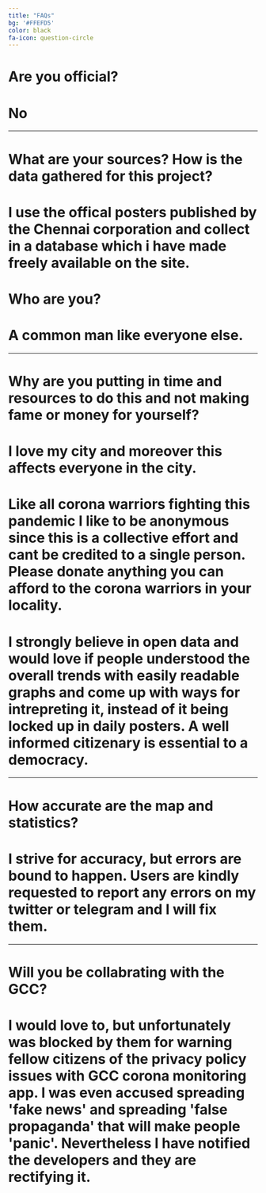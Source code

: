```yaml
---
title: "FAQs"
bg: '#FFEFD5'
color: black
fa-icon: question-circle
---
```



# Are you official?
# No

------------------------

# What are your sources? How is the data gathered for this project?

# I use the offical posters published by the Chennai corporation and collect in a database which i have made freely available on the site. 


# Who are you?
# A common man like everyone else.

------------------------

# Why are you putting in time and resources to do this and not making fame or money for yourself?
# I love my city and moreover this affects everyone in the city. 

# Like all corona warriors fighting this pandemic I like to be anonymous since this is a collective effort and cant be credited to a single person. Please donate anything you can afford to the corona warriors in your locality.

# I strongly believe in open data and would love if people understood the overall trends with easily readable graphs and come up with ways for intrepreting it, instead of it being locked up in daily posters. A well informed citizenary is essential to a democracy.

------------------------

# How accurate are the map and statistics?

# I strive for accuracy, but errors are bound to happen. Users are kindly requested to report any errors on my twitter or telegram and I will fix them.     

------------------------

# Will you be collabrating with the GCC?
# I would love to, but unfortunately was blocked by them for warning fellow citizens of the privacy policy issues with GCC corona monitoring app. I was even accused spreading 'fake news' and spreading 'false propaganda' that will make people 'panic'. Nevertheless I have notified the developers and they are rectifying it. 



